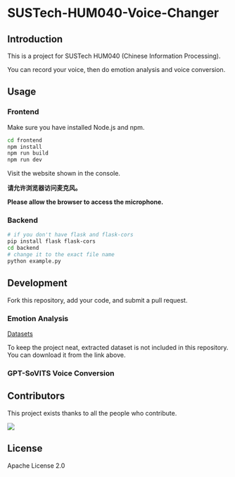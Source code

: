 # SUSTech-HUM040-Voice-Changer

## Introduction

This is a project for SUSTech HUM040 (Chinese Information Processing). 

You can record your voice, then do emotion analysis and voice conversion.

## Usage

### Frontend

Make sure you have installed Node.js and npm.

```bash
cd frontend
npm install
npm run build
npm run dev
```

Visit the website shown in the console.

**请允许浏览器访问麦克风。**

**Please allow the browser to access the microphone.**

### Backend
```bash
# if you don't have flask and flask-cors
pip install flask flask-cors
cd backend
# change it to the exact file name
python example.py
```

## Development

Fork this repository, add your code, and submit a pull request.

### Emotion Analysis

[Datasets](https://www.kaggle.com/datasets/uwrfkaggler/ravdess-emotional-speech-audio/data)

To keep the project neat, extracted dataset is not included in this repository. You can download it from the link above.

### GPT-SoVITS Voice Conversion

## Contributors

This project exists thanks to all the people who contribute.

<a href="https://github.com/squarezhong/SUSTech-HUM040-Voice-Changer/graphs/contributors">
  <img src="https://contrib.rocks/image?repo=squarezhong/SUSTech-HUM040-Voice-Changer" />
</a>

## License
Apache License 2.0
